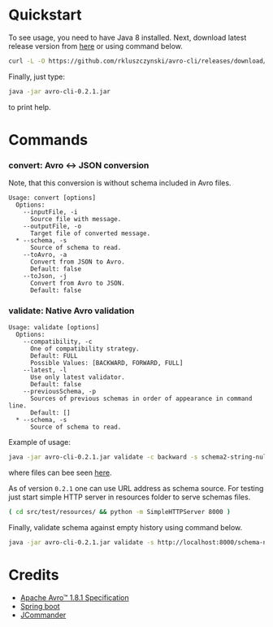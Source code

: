 # Quickstart

To see usage, you need to have Java 8 installed. Next, download latest release version from 
[here](https://github.com/rkluszczynski/avro-cli/releases/download/avro-cli-0.2.1/avro-cli-0.2.1.jar)
or using command below.

```bash
curl -L -O https://github.com/rkluszczynski/avro-cli/releases/download/avro-cli-0.2.1/avro-cli-0.2.1.jar
```

Finally, just type:

```bash
java -jar avro-cli-0.2.1.jar 
```

to print help.

# Commands

### convert: Avro <-> JSON conversion

Note, that this conversion is without schema included in Avro files.

```
Usage: convert [options]
  Options:
    --inputFile, -i
      Source file with message.
    --outputFile, -o
      Target file of converted message.
  * --schema, -s
      Source of schema to read.
    --toAvro, -a
      Convert from JSON to Avro.
      Default: false
    --toJson, -j
      Convert from Avro to JSON.
      Default: false
```

### validate: Native Avro validation

```
Usage: validate [options]
  Options:
    --compatibility, -c
      One of compatibility strategy.
      Default: FULL
      Possible Values: [BACKWARD, FORWARD, FULL]
    --latest, -l
      Use only latest validator.
      Default: false
    --previousSchema, -p
      Sources of previous schemas in order of appearance in command line.
      Default: []
  * --schema, -s
      Source of schema to read.
```

Example of usage:

```bash
java -jar avro-cli-0.2.1.jar validate -c backward -s schema2-string-null-field.json -p schema1-string-field.json 
```

where files can bee seen [here](https://github.com/rkluszczynski/avro-cli/tree/master/src/test/resources/validation).

As of version `0.2.1` one can use URL address as schema source. For testing just start simple HTTP server in 
resources folder to serve schemas files.

```bash
( cd src/test/resources/ && python -m SimpleHTTPServer 8000 )
```

Finally, validate schema against empty history using command below.

```bash
java -jar avro-cli-0.2.1.jar validate -s http://localhost:8000/schema-no-fields.avsc
```

# Credits

 * [Apache Avro™ 1.8.1 Specification](http://avro.apache.org/docs/1.8.1/spec.html)
 * [Spring boot](https://projects.spring.io/spring-boot)
 * [JCommander](http://jcommander.org)
